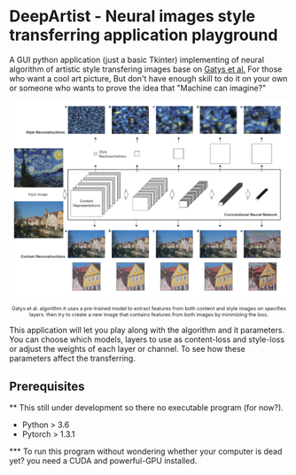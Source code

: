 <h1>DeepArtist - Neural images style transferring application playground</h1>

A GUI python application (just a basic Tkinter) implementing of neural algorithm of artistic style transfering images 
base on [Gatys et al.](https://arxiv.org/abs/1508.06576) For those who want a cool art picture, But don't have enough 
skill to do it on your own or someone who wants to prove the idea that "Machine can imagine?"

<p align="center">
    <img src="doc/Figure1-Gatys.png">
</p>
<p align="center" style="font-size:9px">
    Gatys et al. algorithm it uses a pre-trained model to extract features from both content and style images on 
    specifies layers. then try to create a new image that contains features from both images by minimizing the loss.
</p>

This application will let you play along with the algorithm and it parameters. You can choose which models, layers to 
use as content-loss and style-loss or adjust the weights of each layer or channel. To see how these parameters affect
the transferring.




## Prerequisites
** This still under development so there no executable program (for now?).

- Python > 3.6
- Pytorch > 1.3.1

*** To run this program without wondering whether your computer is dead yet? you need a CUDA and powerful-GPU installed.